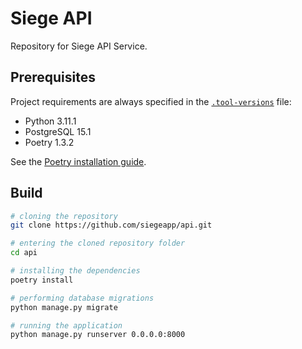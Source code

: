 # Siege API

Repository for Siege API Service.

## Prerequisites

Project requirements are always specified in the [`.tool-versions`](https://github.com/siegeapp/api/blob/main/.tool-versions) file:

* Python 3.11.1
* PostgreSQL 15.1
* Poetry 1.3.2

See the [Poetry installation guide](https://python-poetry.org/docs/#installation).

## Build

```sh
# cloning the repository
git clone https://github.com/siegeapp/api.git

# entering the cloned repository folder
cd api

# installing the dependencies
poetry install

# performing database migrations
python manage.py migrate

# running the application
python manage.py runserver 0.0.0.0:8000
```
